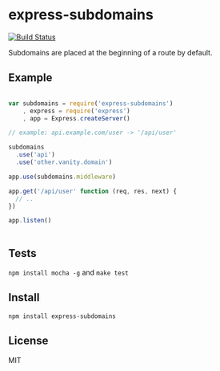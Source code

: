 # express-subdomains
[![Build Status](https://secure.travis-ci.org/tblobaum/express-subdomains.png)](http://travis-ci.org/tblobaum/express-subdomains) 

Subdomains are placed at the beginning of a route by default.

## Example

```javascript

var subdomains = require('express-subdomains')
    , express = require('express')
    , app = Express.createServer()

// example: api.example.com/user -> '/api/user'

subdomains
  .use('api')
  .use('other.vanity.domain')

app.use(subdomains.middleware)

app.get('/api/user' function (req, res, next) {
  // ..
})

app.listen()
    
````

## Tests

`npm install mocha -g` and `make test`

## Install

`npm install express-subdomains`

## License

MIT


